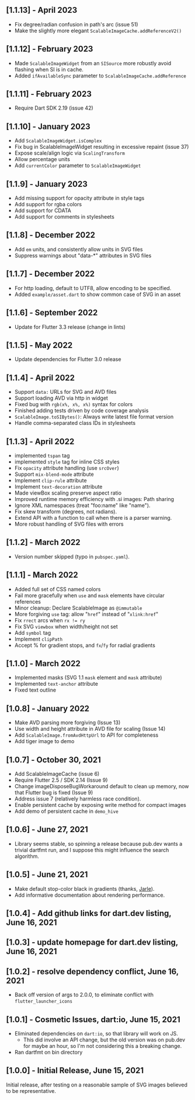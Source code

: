 
## [1.1.13] - April 2023

- Fix degree/radian confusion in path's arc (issue 51)
- Make the slightly more elegant `ScalableImageCache.addReferenceV2()`

## [1.1.12] - February 2023

- Made `ScalableImageWidget` from an `SISource` more robustly avoid flashing when SI is in cache.
- Added `ifAvailableSync` parameter to `ScalableImageCache.addReference`

## [1.1.11] - February 2023

- Require Dart SDK 2.19 (issue 42)

## [1.1.10] - January 2023

- Add `ScalableImageWidget.isComplex`
- Fix bug in ScalableImageWidget resulting in excessive repaint (issue 37)
- Expose scale/align logic via `ScalingTransform`
- Allow percentage units
- Add `currentColor` parameter to `ScalableImageWidget`

## [1.1.9] - January 2023

- Add missing support for opacity attribute in style tags
- Add support for rgba colors
- Add support for CDATA
- Add support for comments in stylesheets

## [1.1.8] - December 2022

- Add `em` units, and consistently allow units in SVG files
- Suppress warnings about "data-*" attributes in SVG files

## [1.1.7] - December 2022

- For http loading, default to UTF8, allow encoding to be specified.
- Added `example/asset.dart` to show common case of SVG in an asset

## [1.1.6] - September 2022

- Update for Flutter 3.3 release (change in lints)

## [1.1.5] - May 2022

- Update dependencies for Flutter 3.0 release

## [1.1.4] - April 2022

- Support `data:` URLs for SVG and AVD files
- Support loading AVD via http in widget
- Fixed bug with `rgb(x%, x%, x%)` syntax for colors
- Finished adding tests driven by code coverage analysis
- `ScalableImage.toSIBytes()`:  Always write latest file format version
- Handle comma-separated class IDs in stylesheets

## [1.1.3] - April 2022

- implemented `tspan` tag
- implemented `style` tag for inline CSS styles
- Fix `opacity` attribute handling (use `srcOver`)
- Support `mix-blend-mode` attribute
- Implement `clip-rule` attribute
- Implement `text-decoration` attribute
- Made viewBox scaling preserve aspect ratio
- Improved runtime memory efficiency with .si images:  Path sharing
- Ignore XML namespaces (treat "foo:name" like "name").
- Fix skew transform (degrees, not radians).
- Extend API with a function to call when there is a parser warning.
- More robust handling of SVG files with errors

## [1.1.2] - March 2022

- Version number skipped (typo in `pubspec.yaml`).

## [1.1.1] - March 2022

- Added full set of CSS named colors
- Fail more gracefully when `use` and `mask` elements have circular references
- Minor cleanup:  Declare ScalableImage as `@immutable`
- More forgiving `use` tag:  allow "`href`" instead of "`xlink:href`"
- Fix `rrect` arcs when `rx != ry`
- Fix SVG `viewbox` when width/height not set
- Add `symbol` tag
- Implement `clipPath`
- Accept % for gradient stops, and `fx`/`fy` for radial gradients


## [1.1.0] - March 2022

- Implemented masks (SVG 1.1 `mask` element and `mask` attribute)
- Implemented `text-anchor` attribute
- Fixed text outline


## [1.0.8] - January 2022

- Make AVD parsing more forgiving (Issue 13)
- Use width and height attribute in AVD file for scaling (Issue 14)
- Add `ScalableImage.fromAvdHttpUrl` to API for completeness
- Add tiger image to demo


## [1.0.7] - October 30, 2021

- Add ScalableImageCache (issue 6)
- Require Flutter 2.5 / SDK 2.14 (Issue 9)
- Change imageDisposeBugWorkaround default to clean up memory,
  now that Flutter bug is fixed (Issue 9)
- Address issue 7 (relatively harmless race condition).
- Enable persistent cache by exposing write method for compact images
- Add demo of persistent cache in `demo_hive`

## [1.0.6] - June 27, 2021

- Library seems stable, so spinning a release because pub.dev wants
  a trivial dartfmt run, and I suppose this might influence the search
  algorithm.

## [1.0.5] - June 21, 2021

- Make default stop-color black in gradients (thanks, 
  [Jarle](https://github.com/jarlestabell)).
- Add informative documentation about rendering performance.

## [1.0.4] - Add github links for dart.dev listing, June 16, 2021

## [1.0.3] - update homepage for dart.dev listing, June 16, 2021

## [1.0.2] - resolve dependency conflict, June 16, 2021

- Back off version of args to 2.0.0, to eliminate conflict with 
  `flutter_launcher_icons`

## [1.0.1] - Cosmetic Issues, dart:io, June 15, 2021

- Eliminated dependencies on `dart:io`, so that library will work on JS.
  - This did involve an API change, but the old version was on pub.dev
    for maybe an hour, so I'm not considering this a breaking change.
- Ran dartfmt on bin directory

## [1.0.0] - Initial Release, June 15, 2021

Initial release, after testing on a reasonable sample of SVG images
believed to be representative.

